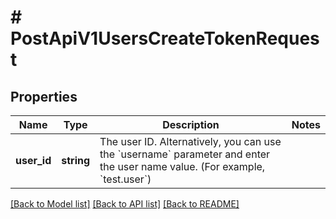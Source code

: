 # # PostApiV1UsersCreateTokenRequest

## Properties

Name | Type | Description | Notes
------------ | ------------- | ------------- | -------------
**user_id** | **string** | The user ID. Alternatively, you can use the &#x60;username&#x60; parameter and enter the user name value. (For example, &#x60;test.user&#x60;) |

[[Back to Model list]](../../README.md#models) [[Back to API list]](../../README.md#endpoints) [[Back to README]](../../README.md)
